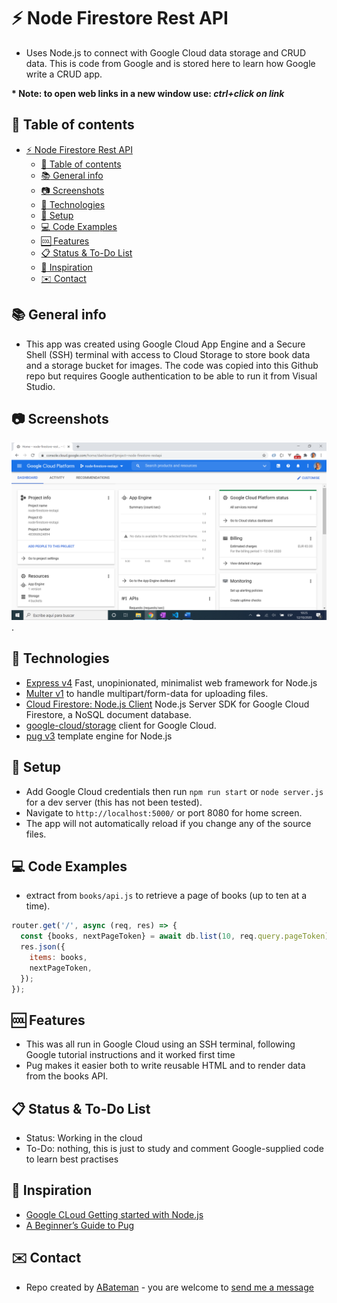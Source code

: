 # :zap: Node Firestore Rest API

* Uses Node.js to connect with Google Cloud data storage and CRUD data. This is code from Google and is stored here to learn how Google write a CRUD app.

**\* Note: to open web links in a new window use: _ctrl+click on link_**

## :page_facing_up: Table of contents

* [:zap: Node Firestore Rest API](#zap-node-firestore-rest-api)
  * [:page_facing_up: Table of contents](#page_facing_up-table-of-contents)
  * [:books: General info](#books-general-info)
  * [:camera: Screenshots](#camera-screenshots)
  * [:signal_strength: Technologies](#signal_strength-technologies)
  * [:floppy_disk: Setup](#floppy_disk-setup)
  * [:computer: Code Examples](#computer-code-examples)
  * [:cool: Features](#cool-features)
  * [:clipboard: Status & To-Do List](#clipboard-status--to-do-list)
  * [:clap: Inspiration](#clap-inspiration)
  * [:envelope: Contact](#envelope-contact)

## :books: General info

* This app was created using Google Cloud App Engine and a Secure Shell (SSH) terminal with access to Cloud Storage to store book data and a storage bucket for images. The code was copied into this Github repo but requires Google authentication to be able to run it from Visual Studio.

## :camera: Screenshots

![Example screenshot](./img/app-engine.png).

## :signal_strength: Technologies

* [Express v4](https://expressjs.com/) Fast, unopinionated, minimalist web framework for Node.js
* [Multer v1](https://www.npmjs.com/package/multer) to handle multipart/form-data for uploading files.
* [Cloud Firestore: Node.js Client](https://www.npmjs.com/package/@google-cloud/firestore) Node.js Server SDK for Google Cloud Firestore, a NoSQL document database.
* [google-cloud/storage](https://www.npmjs.com/package/@google-cloud/storage) client for Google Cloud.
* [pug v3](https://www.npmjs.com/package/pug) template engine for Node.js

## :floppy_disk: Setup

* Add Google Cloud credentials then run `npm run start` or `node server.js` for a dev server (this has not been tested).
* Navigate to `http://localhost:5000/` or port 8080 for home screen.
* The app will not automatically reload if you change any of the source files.

## :computer: Code Examples

* extract from `books/api.js` to retrieve a page of books (up to ten at a time).

```javascript
router.get('/', async (req, res) => {
  const {books, nextPageToken} = await db.list(10, req.query.pageToken);
  res.json({
    items: books,
    nextPageToken,
  });
});
```

## :cool: Features

* This was all run in Google Cloud using an SSH terminal, following Google tutorial instructions and it worked first time
* Pug makes it easier both to write reusable HTML and to render data from the books API.

## :clipboard: Status & To-Do List

* Status: Working in the cloud
* To-Do: nothing, this is just to study and comment Google-supplied code to learn best practises

## :clap: Inspiration

* [Google CLoud Getting started with Node.js](https://cloud.google.com/nodejs/getting-started)
* [A Beginner’s Guide to Pug](https://www.sitepoint.com/a-beginners-guide-to-pug/#:~:text=Pug%20is%20a%20template%20engine,from%20a%20database%20or%20API.)

## :envelope: Contact

* Repo created by [ABateman](https://www.andrewbateman.org) - you are welcome to [send me a message](https://andrewbateman.org/contact)
